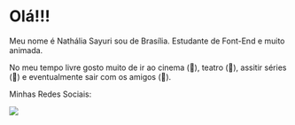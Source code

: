 # Olá!!!
Meu nome é Nathália Sayuri sou de Brasília. Estudante de Font-End e muito animada. 

No meu tempo livre gosto muito de ir ao cinema (🎥), teatro (👯), assitir séries (👀) e eventualmente sair com os amigos (🍻).  

Minhas Redes Sociais:

<a href="https://www.linkedin.com/nathália-sayuri-pereira-seki-74916bb1/" target="_blank"><img src="https://img.shields.io/badge/LinkedIn-0077B5?style=for-the-badge&logo=linkedin&logoColor=white"/></a>
